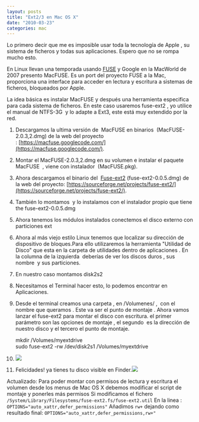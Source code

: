 ```yaml
---
layout: posts
title: "Ext2/3 en Mac OS X"
date: "2010-03-23"
categories: mac
---
```


Lo primero decir que me es imposible usar toda la tecnología de Apple , su sistema de ficheros y todas sus aplicaciones. Espero que no se rompa mucho esto.

En Linux llevan una temporada usando [FUSE](https://fuse.sourceforge.net/) y Google en la MacWorld de 2007 presento MacFUSE. Es un port del proyecto FUSE a la Mac, proporciona una interface para acceder en lectura y escritura a sistemas de ficheros, bloqueados por Apple.

La idea básica es instalar MacFUSE y después una herramienta especifica para cada sistema de ficheros. En este caso usaremos fuse-ext2 , yo utilice el manual de NTFS-3G  y lo adapte a Ext3, este está muy extendido por la red.

1. Descargamos la ultima versión de  MacFUSE en binarios  (MacFUSE-2.0.3,2.dmg) de la web del proyecto : [https://macfuse.googlecode.com/](https://macfuse.googlecode.com/).
2. Montar el MacFUSE-2.0.3,2.dmg en su volumen e instalar el paquete MacFUSE  , viene con instalador  (MacFUSE.pkg).[  
    ](https://4.bp.blogspot.com/_lnQEFwRFpkA/Si08_7YVcsI/AAAAAAAACZ8/-IKyX6DLh1M/s1600-h/MacFUSE+Package.png)
3. Ahora descargamos el binario del  [Fuse-ext2](https://alperakcan.org/?open=projects&project=fuse-ext2) (fuse-ext2-0.0.5.dmg) de la web del proyecto: [https://sourceforge.net/projects/fuse-ext2/](https://sourceforge.net/projects/fuse-ext2/).
4. También lo montamos  y lo instalamos con el instalador propio que tiene the fuse-ext2-0.0.5.dmg
5. Ahora tenemos los módulos instalados conectemos el disco externo con particiones ext
6. Ahora al más viejo estilo Linux tenemos que localizar su dirección de dispositivo de bloques.Para ello utilizaremos la herramienta "Utilidad de Disco" que esta en la carpeta de utilidades dentro de aplicaciones . En la columna de la izquierda  deberías de ver los discos duros , sus nombre  y sus particiones.
7. En nuestro caso montamos disk2s2
8. Necesitamos el Terminal hacer esto, lo podemos encontrar en Aplicaciones.
9. Desde el terminal creamos una carpeta , en /Volumenes/ ,  con el nombre que queramos . Este va ser el punto de montaje . Ahora vamos lanzar el fuse-ext2 para montar el disco con escritura. el primer parámetro son las opciones de montaje , el segundo  es la dirección de nuestro disco y el tercero el punto de montaje.
    
    mkdir /Volumes/myextdrive  
    sudo fuse-ext2 -rw /dev/disk2s1 /Volumes/myextdrive
    
10. [![](images/Terminal.png)](https://2.bp.blogspot.com/_lnQEFwRFpkA/Si1bBvDUBII/AAAAAAAACaU/dJhUQEzNxns/s1600-h/Terminal.png)
11. Felicidades! ya tienes tu disco visible en Finder.[![](images/Finder.png)](https://2.bp.blogspot.com/_lnQEFwRFpkA/Si1baj9At8I/AAAAAAAACac/9UTbusLRGk4/s1600-h/Finder.png)

Actualizado: Para poder montar con permisos de lectura y escritura el volumen desde los menus de Mac OS X debemos modificar el script de montaje y ponerles más permisos Si modificamos el fichero `/System/Library/Filesystems/fuse-ext2.fs/fuse-ext2.util` En la linea : `OPTIONS="auto_xattr,defer_permissions"` Añadimos `rw+` dejando como resultado final: `OPTIONS="auto_xattr,defer_permissions,rw+"`
